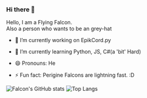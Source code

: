 ### Hi there 👋
Hello, I am a Flying Falcon.
<br>
Also a person who wants to be an grey-hat

- 🔭 I’m currently working on EpikCord.py

- 🌱 I’m currently learning Python, JS, C#(a 'bit' Hard)

- 😄 Pronouns: He

- ⚡ Fun fact: Perigine Falcons are lightning fast. :D

![Falcon's GitHub stats](https://github-readme-stats.vercel.app/api?username=nav-github01001&show_icons=true&theme=highcontrast) 
![Top Langs](https://github-readme-stats.vercel.app/api/top-langs/?username=nav-github01001&theme=highcontrast)
